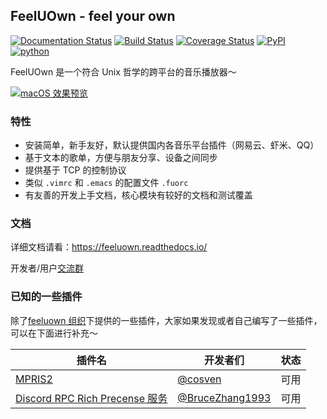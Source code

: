 ## FeelUOwn - feel your own

[![Documentation Status](https://readthedocs.org/projects/feeluown/badge/?version=latest)](http://feeluown.readthedocs.org)
[![Build Status](https://travis-ci.com/feeluown/FeelUOwn.svg?branch=master)](https://travis-ci.com/feeluown/FeelUOwn)
[![Coverage Status](https://coveralls.io/repos/github/feeluown/FeelUOwn/badge.svg)](https://coveralls.io/github/feeluown/FeelUOwn)
[![PyPI](https://img.shields.io/pypi/v/feeluown.svg)](https://pypi.python.org/pypi/feeluown)
[![python](https://img.shields.io/pypi/pyversions/fuocore.svg)](https://pypi.python.org/pypi/feeluown)

FeelUOwn 是一个符合 Unix 哲学的跨平台的音乐播放器～

[![macOS 效果预览](https://user-images.githubusercontent.com/4962134/73344241-fa5e7280-42bc-11ea-95bf-28eac8180d0e.png)](https://www.bilibili.com/video/av46787694/)

### 特性

- 安装简单，新手友好，默认提供国内各音乐平台插件（网易云、虾米、QQ）
- 基于文本的歌单，方便与朋友分享、设备之间同步
- 提供基于 TCP 的控制协议
- 类似 `.vimrc` 和 `.emacs` 的配置文件 `.fuorc`
- 有友善的开发上手文档，核心模块有较好的文档和测试覆盖

### 文档

详细文档请看：https://feeluown.readthedocs.io/

开发者/用户[交流群](https://t.me/joinchat/H7k12hG5HYsGy7RVvK_Dwg)

### 已知的一些插件

除了[feeluown 组织](https://github.com/feeluown)下提供的一些插件，大家如果发现或者自己编写了一些插件，可以在下面进行补充～

| 插件名 | 开发者们  | 状态 |
| ------- | ------ | -------- |
| [MPRIS2](https://github.com/cosven/feeluown-mpris2-plugin) | [@cosven](https://github.com/cosven) | 可用 |
| [Discord RPC Rich Precense 服务](https://github.com/BruceZhang1993/feeluown-discordrpc-plugin) | [@BruceZhang1993](https://github.com/BruceZhang1993) | 可用 |
